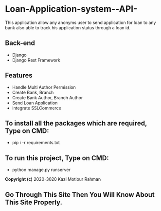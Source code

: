 # Loan-Application-system--API-
This application allow any anonyms user  to send application for loan to any bank also able to track his application status through a loan id.

## Back-end
* Django
* Django Rest Framework

## Features
* Handle Multi Author Permission
* Create Bank, Branch
* Create Bank Author, Branch Author
* Send Loan Application
* integrate SSLCommerce



## To install all the packages which are required, Type on CMD:
* pip i -r requirements.txt

## To run this project, Type on CMD:
* python manage.py runserver



**Copyright (c)** 2020-3020 Kazi Motiour Rahman
## Go Through This Site Then You Will Know About This Site Properly.
